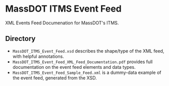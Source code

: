 # MassDOT ITMS Event Feed
XML Events Feed Documenation for MassDOT's ITMS.

## Directory
* `MassDOT_ITMS_Event_Feed.xsd` describes the shape/type of the XML feed, with helpful annotations.
* `MassDOT_ITMS_Event_Feed_XML_Feed_Documentation.pdf` provides full documentation on the event feed elements and data types.
* `MassDOT_ITMS_Event_Feed_Sample_Feed.xml` is a dummy-data example of the event feed, generated from the XSD.
